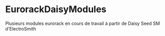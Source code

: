 # EurorackDaisyModules
 Plusieurs modules eurorack en cours de travail à partir de Daisy Seed SM d'ElectroSmith
